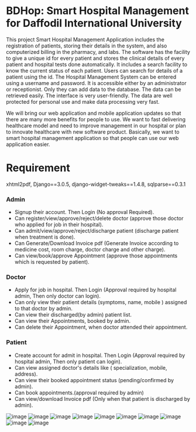 # BDHop: Smart Hospital Management for Daffodil International University
This project Smart Hospital Management Application includes the registration of patients, storing their details in the system, and also computerized billing in the pharmacy, and labs. The software has the facility to give a unique id for every patient and stores the clinical details of every patient and hospital tests done automatically. It includes a search facility to know the current status of each patient. Users can search for details of a patient using the id. The Hospital Management System can be entered using a username and password. It is accessible either by an administrator or receptionist. Only they can add data to the database. The data can be retrieved easily. The interface is very user-friendly. The data are well protected for personal use and make data processing very fast.

We will bring our web application and mobile application updates so that there are many more benefits for people to use. We want to fast delivering healthcare model and need to improve management in our hospital or plan to innovate healthcare with new software product. Basically, we want to smart hospital management application so that people can use our web application easier.
# Requirement
xhtml2pdf, Django==3.0.5, django-widget-tweaks==1.4.8, sqlparse==0.3.1

### Admin
- Signup their account. Then Login (No approval Required).
- Can register/view/approve/reject/delete doctor (approve those doctor who applied for job in their hospital).
- Can admit/view/approve/reject/discharge patient (discharge patient when treatment is done).
- Can Generate/Download Invoice pdf (Generate Invoice according to medicine cost, room charge, doctor charge and other charge).
- Can view/book/approve Appointment (approve those appointments which is requested by patient).

### Doctor
- Apply for job in hospital. Then Login (Approval required by hospital admin, Then only doctor can login).
- Can only view their patient details (symptoms, name, mobile ) assigned to that doctor by admin.
- Can view their discharged(by admin) patient list.
- Can view their Appointments, booked by admin.
- Can delete their Appointment, when doctor attended their appointment.

### Patient
- Create account for admit in hospital. Then Login (Approval required by hospital admin, Then only patient can login).
- Can view assigned doctor's details like ( specialization, mobile, address).
- Can view their booked appointment status (pending/confirmed by admin).
- Can book appointments.(approval required by admin)
- Can view/download Invoice pdf (Only when that patient is discharged by admin).

![image](https://user-images.githubusercontent.com/72482679/224467110-c57e9289-4d1b-4c0b-86c0-67bc6ca5dceb.png)
![image](https://user-images.githubusercontent.com/72482679/224467121-baa53938-a2a7-41c0-97e9-c5fdc818608d.png)
![image](https://user-images.githubusercontent.com/72482679/224467128-7c6075a2-dd75-4e32-9f14-41ac15baead7.png)
![image](https://user-images.githubusercontent.com/72482679/224467134-f4b749a4-0356-4df7-9ca6-c714239ea922.png)
![image](https://user-images.githubusercontent.com/72482679/224467143-158113dc-7a19-477a-8cdb-2266d85c4eff.png)
![image](https://user-images.githubusercontent.com/72482679/224467145-5c092042-1b32-4146-8942-9f4e4725eb8c.png)
![image](https://user-images.githubusercontent.com/72482679/224467149-c7e0cee3-b2af-4d15-85bd-a1f32e00b5b2.png)
![image](https://user-images.githubusercontent.com/72482679/224467153-33fda2d7-d54b-4c0c-a112-7cc5bb04eb5d.png)
![image](https://user-images.githubusercontent.com/72482679/224467156-f4d16c6c-6ab2-4eef-ade7-ab6df800f23a.png)
![image](https://user-images.githubusercontent.com/72482679/224467165-e23ad0a9-20ac-4ae7-bd11-c8b3609a972e.png)
